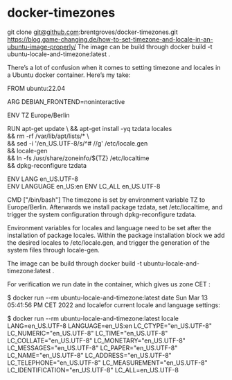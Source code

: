 # docker-timezones
git clone git@github.com:brentgroves/docker-timezones.git
https://blog.game-changing.de/how-to-set-timezone-and-locale-in-an-ubuntu-image-properly/
The image can be build through docker build -t ubuntu-locale-and-timezone:latest .

There’s a lot of confusion when it comes to setting timezone and locales in a Ubuntu docker container. Here’s my take:

FROM ubuntu:22.04

ARG DEBIAN_FRONTEND=noninteractive

ENV TZ Europe/Berlin

RUN apt-get update \ 
    && apt-get install -yq tzdata locales \
    && rm -rf /var/lib/apt/lists/* \    
    && sed -i '/en_US.UTF-8/s/^# //g' /etc/locale.gen \
    && locale-gen \
    && ln -fs /usr/share/zoneinfo/${TZ} /etc/localtime \
    && dpkg-reconfigure tzdata 

ENV LANG en_US.UTF-8  
ENV LANGUAGE en_US:en
ENV LC_ALL en_US.UTF-8

CMD ["/bin/bash"]
The timezone is set by environment variable TZ to Europe/Berlin. Afterwards we install package tzdata, set /etc/localtime, and trigger the system configuration through dpkg-reconfigure tzdata.

Environment variables for locales and language need to be set after the installation of package locales. Within the package installation block we add the desired locales to /etc/locale.gen, and trigger the generation of the system files through locale-gen.

The image can be build through docker build -t ubuntu-locale-and-timezone:latest .

For verification we run date in the container, which gives us zone CET :

$ docker run --rm ubuntu-locale-and-timezone:latest date 
Sun Mar 13 05:41:56 PM CET 2022
and localefor current locale and language settings:

$ docker run --rm ubuntu-locale-and-timezone:latest locale 
LANG=en_US.UTF-8 
LANGUAGE=en_US:en 
LC_CTYPE="en_US.UTF-8" 
LC_NUMERIC="en_US.UTF-8" 
LC_TIME="en_US.UTF-8" 
LC_COLLATE="en_US.UTF-8" 
LC_MONETARY="en_US.UTF-8" 
LC_MESSAGES="en_US.UTF-8" 
LC_PAPER="en_US.UTF-8" 
LC_NAME="en_US.UTF-8" 
LC_ADDRESS="en_US.UTF-8" 
LC_TELEPHONE="en_US.UTF-8" 
LC_MEASUREMENT="en_US.UTF-8" 
LC_IDENTIFICATION="en_US.UTF-8" 
LC_ALL=en_US.UTF-8

